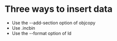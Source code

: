 # Three ways to insert data

- Use the --add-section option of objcopy
- Use .incbin
- Use the --format option of ld
